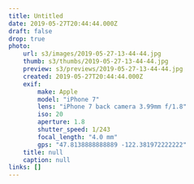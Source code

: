 ```yaml
---
title: Untitled
date: 2019-05-27T20:44:44.000Z
draft: false
drop: true
photo:
    url: s3/images/2019-05-27-13-44-44.jpg
    thumb: s3/thumbs/2019-05-27-13-44-44.jpg
    preview: s3/previews/2019-05-27-13-44-44.jpg
    created: 2019-05-27T20:44:44.000Z
    exif:
        make: Apple
        model: "iPhone 7"
        lens: "iPhone 7 back camera 3.99mm f/1.8"
        iso: 20
        aperture: 1.8
        shutter_speed: 1/243
        focal_length: "4.0 mm"
        gps: "47.8138888888889 -122.381972222222"
    title: null
    caption: null
links: []
---
```

